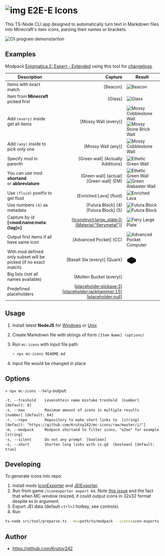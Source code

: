 # ![img](https://git.io/JLhnf) E2E-E Icons

This TS-Node CLI app designed to automatically turn text in Markdown files into Minecraft's item icons, parsing their names or brackets.

![Cli program demonstartion](https://i.imgur.com/WUMQmi3.gif)

## Examples

Modpack [Enigmatica 2: Expert - Extended](https://www.curseforge.com/minecraft/modpacks/enigmatica-2-expert-extended) using this tool for [changelogs](https://github.com/Krutoy242/Enigmatica2Expert-Extended/blob/master/CHANGELOG.md).

| Description                                                     |                                                                    Capture | Result                                                                                               |
|-----------------------------------------------------------------|---------------------------------------------------------------------------:|------------------------------------------------------------------------------------------------------|
| Items with exact match                                          |                                                                   [Beacon] | ![](https://is.gd/oiTLv6 "Beacon")                                                                   |
| Item from **Minecraft** picked first                            |                                                                    [Glass] | ![](https://is.gd/bggvW5 "Glass")                                                                    |
| Add `(every)` inside get all items                              |                                                       [Mossy Wall (every)] | ![](https://is.gd/uC6VQ2 "Mossy Cobblestone Wall")![](https://is.gd/wiuAOR "Mossy Stone Brick Wall") |
| Add `(any)` inside to pick only one                             |                                                         [Mossy Wall (any)] | ![](https://is.gd/uC6VQ2 "Mossy Cobblestone Wall")                                                   |
| Specify mod in parenth                                          |                                          [Green wall] (Actually Additions) | ![](https://is.gd/wxi3cX "Ethetic Green Wall")                                                       |
| You can use mod **shortand**<br/>or **abbreviature**            |                                [Green wall] (actual)<br/>[Green wall] (EM) | ![](https://is.gd/wxi3cX "Ethetic Green Wall")![](https://is.gd/PR2MS1 "Green Alabaster Wall")       |
| Use `(fluid)` postfix to get fluid                              |                                                    [Enriched Lava] (fluid) | ![](https://is.gd/XPxBoQ "Enriched Lava")                                                            |
| Use numbers `(4)` as metadata                                   |                                  [Futura Block] (4)<br/>[Futura Block] (5) | ![](https://is.gd/eGPYzG "Futura Block")![](https://git.io/JLjsJ 'Futura Block')                     |
| Capture by id **&#91;&lt;mod:name:meta:{tag}>]**                |                       [<tconstruct:large_plate:0:{Material:"fierymetal"}>] | ![](https://is.gd/Zza0WL "Fiery Large Plate")                                                        |
| Output first items if all have same icon                        |                                                     [Advanced Pocket] (CC) | ![](https://is.gd/m64erK "Advanced Pocket Computer")                                                 |
| With mod defined only subset will be picked (if no exact match) |                                               [Basalt Sla (every)] (Quark) | ![](https://github.com/Krutoy242/mc-icons/raw/master/i/quark/stone_basalt_slab__0.png "Basalt Slab") |
| Big lists (not all names available)                             |                                                    [Molten Bucket (every)] |                                                                                                      |
| Predefined placeholders                                         | [<placeholder:pickaxe:3>][<placeholder:jackhammer:15>][<placeholder:null>] |                                                                                                      |

## Usage

1. Install latest **NodeJS** for [Windows](https://nodejs.org/en/download/current/) or [Unix](https://nodejs.org/en/download/package-manager/)

2. Create Markdown file with strings of form `[Item Name] (options)`

3. Run `mc-icons` with input file path
    ```sh
    > npx mc-icons README.md
    ```
4. Input file would be changed in place

## Options

`> npx mc-icons --help` output:

```
-t, --treshold    Levenshtein name mistake treshold  [number] [default: 0]
-x, --max         Maximum amount of icons in multiple results  [number] [default: 64]
-r, --repo        Repository to make short links to  [string] [default: "https://github.com/Krutoy242/mc-icons/raw/master/i/"]
-m, --modpack     Modpack shortand to filter icons, "e2ee" for example  [string]
-s, --silent      Do not any prompt  [boolean]
-o, --short       Shorten long links with is.gd  [boolean] [default: true]
```

## Developing

To generate icons into repo:

1. Install mods [IconExporter](https://www.curseforge.com/minecraft/mc-mods/iconexporter) and [JEIExporter](https://github.com/friendlyhj/JEIExporter).
2. Run from game `/iconexporter export 64`. Note [this issue](https://github.com/CyclopsMC/IconExporter/issues/7) and the fact that when MC window resized, it could output icons in 32x32 format despite `64` in argument.
3. Export JEI data (default `ctrl+J` hotkey, see controls).
4. Run
  ```sh
  ts-node src/tool/preparse.ts --mc=path/to/modpack --icons=icon-exports-x64 --modpack=modpack_shortand
  ```

## Author

* https://github.com/Krutoy242
